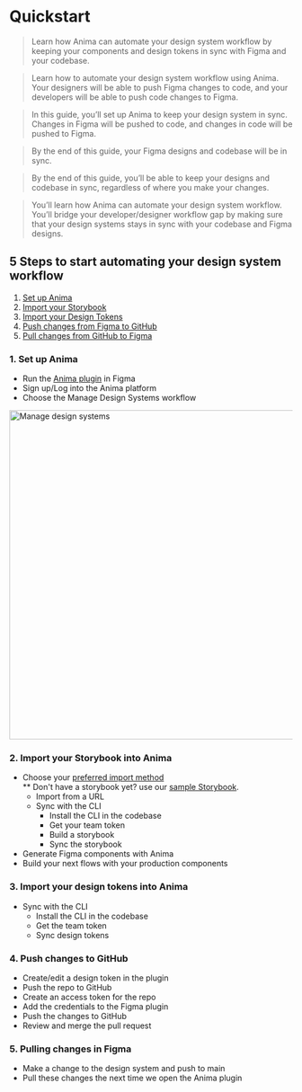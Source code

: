 # Quickstart

> Learn how Anima can automate your design system workflow by keeping your components and design tokens in sync with Figma and your codebase.

> Learn how to automate your design system workflow using Anima. Your designers will be able to push Figma changes to code, and your developers will be able to push code changes to Figma.

> In this guide, you’ll set up Anima to keep your design system in sync. Changes in Figma will be pushed to code, and changes in code will be pushed to Figma.

> By the end of this guide, your Figma designs and codebase will be in sync.

> By the end of this guide, you’ll be able to keep your designs and codebase in sync, regardless of where you make your changes. 

> You’ll learn how Anima can automate your design system workflow. You’ll bridge your developer/designer workflow gap by making sure that your design systems stays in sync with your codebase and Figma designs.

## 5 Steps to start automating your design system workflow
1. [Set up Anima](#1-set-up-anima)
2. [Import your Storybook](#2-import-your-storybook-into-anima)
3. [Import your Design Tokens](#3-Import-your-design-tokens-into-Anima)
4. [Push changes from Figma to GitHub](#4-Push-changes-from-Figma-to-GitHub)
5. [Pull changes from GitHub to Figma](#5-Push-changes-from-GitHub-to-Figma)

### 1. Set up Anima
- Run the [Anima plugin](https://www.figma.com/community/plugin/857346721138427857) in Figma
- Sign up/Log into the Anima platform
- Choose the Manage Design Systems workflow
<img width="586" alt="Manage design systems" src="https://github.com/AnimaApp/anima-storybook-cli/assets/96059044/38b3e73b-13a4-4313-998d-642cfc420b96">

### 2. Import your Storybook into Anima
- Choose your [preferred import method](cli-vs-url.md)
<br> ** Don't have a storybook yet? use our [sample Storybook](https://animaapp.github.io/anima-sample-storybook/?path=/story/getting-started--page).
  -   Import from a URL
  -   Sync with the CLI
      -   Install the CLI in the codebase
      -   Get your team token
      -   Build a storybook
      -   Sync the storybook 
- Generate Figma components with Anima
- Build your next flows with your production components

### 3. Import your design tokens into Anima
- Sync with the CLI
    - Install the CLI in the codebase
    - Get the team token
    - Sync design tokens

### 4. Push changes to GitHub
- Create/edit a design token in the plugin
- Push the repo to GitHub
- Create an access token for the repo
- Add the credentials to the Figma plugin
- Push the changes to GitHub
- Review and merge the pull request

### 5. Pulling changes in Figma
- Make a change to the design system and push to main
- Pull these changes the next time we open the Anima plugin
